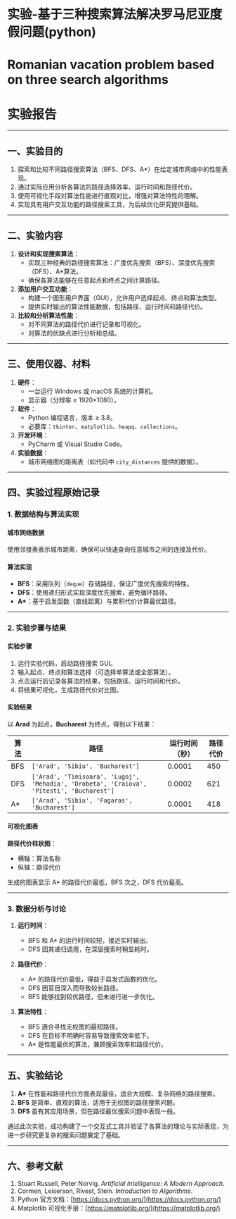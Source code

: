 # 实验-基于三种搜索算法解决罗马尼亚度假问题(python)
# Romanian vacation problem based on three search algorithms

# 实验报告

---

## 一、实验目的

1. 探索和比较不同路径搜索算法（BFS、DFS、A*）在给定城市网络中的性能表现。
2. 通过实际应用分析各算法的路径选择效率、运行时间和路径代价。
3. 使用可视化手段对算法性能进行直观对比，增强对算法特性的理解。
4. 实现具有用户交互功能的路径搜索工具，为后续优化研究提供基础。

---

## 二、实验内容

1. **设计和实现搜索算法**：
   - 实现三种经典的路径搜索算法：广度优先搜索（BFS）、深度优先搜索（DFS）、A*算法。
   - 确保各算法能够在任意起点和终点之间计算路径。
2. **添加用户交互功能**：
   - 构建一个图形用户界面（GUI），允许用户选择起点、终点和算法类型。
   - 提供实时输出的算法性能数据，包括路径、运行时间和路径代价。
3. **比较和分析算法性能**：
   - 对不同算法的路径代价进行记录和可视化。
   - 对算法的优缺点进行分析和总结。

---

## 三、使用仪器、材料

1. **硬件**：
   - 一台运行 Windows 或 macOS 系统的计算机。
   - 显示器（分辨率 ≥ 1920×1080）。
2. **软件**：
   - Python 编程语言，版本 ≥ 3.8。
   - 必要库：`tkinter`、`matplotlib`、`heapq`、`collections`。
3. **开发环境**：
   - PyCharm 或 Visual Studio Code。
4. **实验数据**：
   - 城市网络图的距离表（如代码中 `city_distances` 提供的数据）。

---

## 四、实验过程原始记录

### 1. 数据结构与算法实现

#### 城市网络数据
使用邻接表表示城市距离，确保可以快速查询任意城市之间的连接及代价。

#### 算法实现
- **BFS**：采用队列（`deque`）存储路径，保证广度优先搜索的特性。
- **DFS**：使用递归形式实现深度优先搜索，避免循环路径。
- **A\***：基于启发函数（直线距离）与累积代价计算最优路径。

---

### 2. 实验步骤与结果

#### 实验步骤

1. 运行实验代码，启动路径搜索 GUI。
2. 输入起点、终点和算法选择（可选择单算法或全部算法）。
3. 点击运行后记录各算法的结果，包括路径、运行时间和代价。
4. 将结果可视化，生成路径代价对比图。

#### 实验结果

以 **Arad** 为起点，**Bucharest** 为终点，得到以下结果：

| **算法** | **路径** | **运行时间（秒）** | **路径代价** |
|----------|----------|--------------------|--------------|
| BFS      | `['Arad', 'Sibiu', 'Bucharest']` | 0.0001 | 450 |
| DFS      | `['Arad', 'Timisoara', 'Lugoj', 'Mehadia', 'Drobeta', 'Craiova', 'Pitesti', 'Bucharest']` | 0.0002 | 621 |
| A*       | `['Arad', 'Sibiu', 'Fagaras', 'Bucharest']` | 0.0001 | 418 |

#### 可视化图表

**路径代价柱状图**：

- 横轴：算法名称
- 纵轴：路径代价

生成的图表显示 A* 的路径代价最低，BFS 次之，DFS 代价最高。

---

### 3. 数据分析与讨论

1. **运行时间**：
   - BFS 和 A* 的运行时间较短，接近实时输出。
   - DFS 因其递归调用，在深层搜索时稍显耗时。

2. **路径代价**：
   - A* 的路径代价最低，得益于启发式函数的优化。
   - DFS 因盲目深入而导致较长路径。
   - BFS 能够找到较优路径，但未进行进一步优化。

3. **算法特性**：
   - BFS 適合寻找无权图的最短路径。
   - DFS 在目标不明确时容易导致搜索效率低下。
   - A* 是性能最优的算法，兼顾搜索效率和路径代价。

---

## 五、实验结论

1. **A\*** 在性能和路径代价方面表现最佳，适合大规模、复杂网络的路径搜索。
2. **BFS** 是简单、直观的算法，适用于无权图的路径搜索问题。
3. **DFS** 虽有其应用场景，但在路径最优搜索问题中表现一般。

通过此次实验，成功构建了一个交互式工具并验证了各算法的理论与实际表现，为进一步研究更复杂的搜索问题奠定了基础。

---

## 六、参考文献

1. Stuart Russell, Peter Norvig. *Artificial Intelligence: A Modern Approach*.
2. Cormen, Leiserson, Rivest, Stein. *Introduction to Algorithms*.
3. Python 官方文档：[https://docs.python.org/](https://docs.python.org/)
4. Matplotlib 可视化手册：[https://matplotlib.org/](https://matplotlib.org/)
